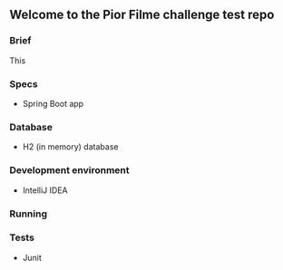 ## Welcome to the Pior Filme challenge test repo ##

### Brief ###
This

### Specs ###
- Spring Boot app

### Database ###
- H2 (in memory) database

### Development environment ###
- IntelliJ IDEA

### Running ###

### Tests ###
- Junit